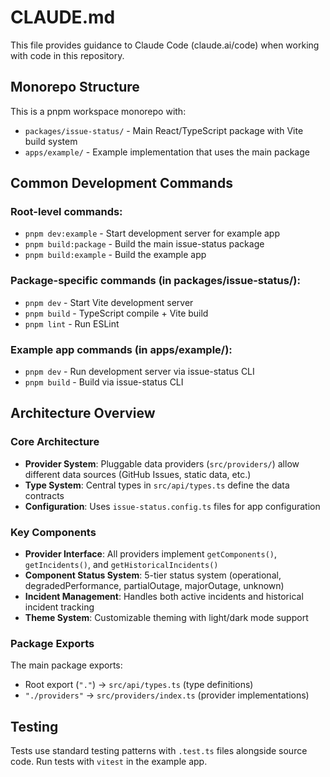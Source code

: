# CLAUDE.md

This file provides guidance to Claude Code (claude.ai/code) when working with code in this repository.

## Monorepo Structure

This is a pnpm workspace monorepo with:
- `packages/issue-status/` - Main React/TypeScript package with Vite build system
- `apps/example/` - Example implementation that uses the main package

## Common Development Commands

### Root-level commands:
- `pnpm dev:example` - Start development server for example app
- `pnpm build:package` - Build the main issue-status package
- `pnpm build:example` - Build the example app

### Package-specific commands (in packages/issue-status/):
- `pnpm dev` - Start Vite development server
- `pnpm build` - TypeScript compile + Vite build
- `pnpm lint` - Run ESLint

### Example app commands (in apps/example/):
- `pnpm dev` - Run development server via issue-status CLI
- `pnpm build` - Build via issue-status CLI

## Architecture Overview

### Core Architecture
- **Provider System**: Pluggable data providers (`src/providers/`) allow different data sources (GitHub Issues, static data, etc.)
- **Type System**: Central types in `src/api/types.ts` define the data contracts
- **Configuration**: Uses `issue-status.config.ts` files for app configuration

### Key Components
- **Provider Interface**: All providers implement `getComponents()`, `getIncidents()`, and `getHistoricalIncidents()`
- **Component Status System**: 5-tier status system (operational, degradedPerformance, partialOutage, majorOutage, unknown)
- **Incident Management**: Handles both active incidents and historical incident tracking
- **Theme System**: Customizable theming with light/dark mode support

### Package Exports
The main package exports:
- Root export (`"."`) → `src/api/types.ts` (type definitions)
- `"./providers"` → `src/providers/index.ts` (provider implementations)

## Testing
Tests use standard testing patterns with `.test.ts` files alongside source code. Run tests with `vitest` in the example app.